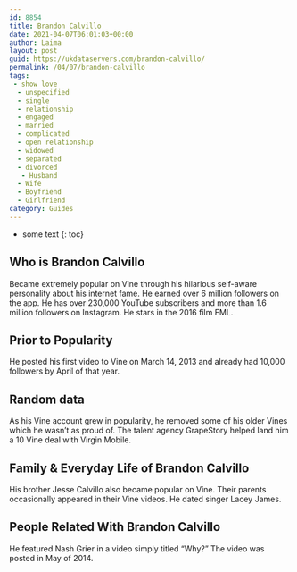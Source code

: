 ```yaml
---
id: 8854
title: Brandon Calvillo
date: 2021-04-07T06:01:03+00:00
author: Laima
layout: post
guid: https://ukdataservers.com/brandon-calvillo/
permalink: /04/07/brandon-calvillo
tags:
 - show love
  - unspecified
  - single
  - relationship
  - engaged
  - married
  - complicated
  - open relationship
  - widowed
  - separated
  - divorced
   - Husband
  - Wife
  - Boyfriend
  - Girlfriend
category: Guides
---
```


* some text
{: toc}


## Who is Brandon Calvillo
                  
                  
                  
Became extremely popular on Vine through his hilarious self-aware personality about his internet fame. He earned over 6 million followers on the app. He has over 230,000 YouTube subscribers and more than 1.6 million followers on Instagram. He stars in the 2016 film FML.
                  
              
            
              
            
                
                
                
## Prior to Popularity
                  
                  
                  
He posted his first video to Vine on March 14, 2013 and already had 10,000 followers by April of that year.
                  
              
            
              
            
                
                
                
## Random data
                  
                  
                  
As his Vine account grew in popularity, he removed some of his older Vines which he wasn&#8217;t as proud of. The talent agency GrapeStory helped land him a 10 Vine deal with Virgin Mobile.
                  
              
            
              
            
                
                
                
## Family & Everyday Life of Brandon Calvillo
                  
                  
                  
His brother Jesse Calvillo also became popular on Vine. Their parents occasionally appeared in their Vine videos. He dated singer Lacey James.
                  
              
            
              
            
                
                
                
## People Related With Brandon Calvillo
                  
                  
                  
He featured Nash Grier in a video simply titled &#8220;Why?&#8221; The video was posted in May of 2014.
                  
              
            
              
            
                
              
            
              
              
            
            
              
            
          
          
          